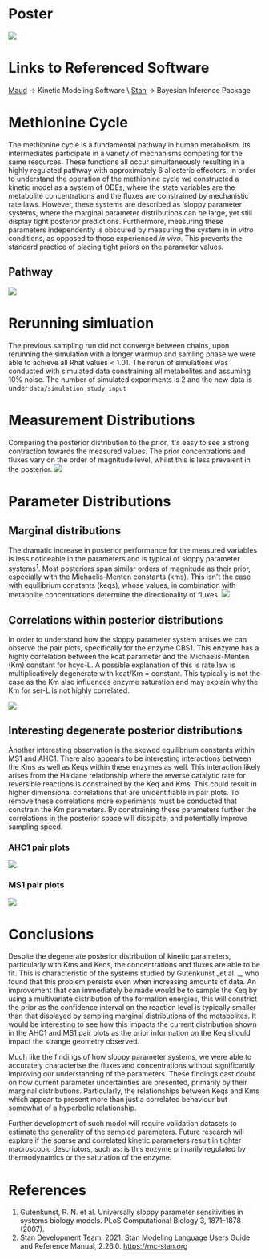 # Poster
![][image-1]

# Links to Referenced Software
[Maud][1] -\> Kinetic Modeling Software \\
[Stan][2] -\> Bayesian Inference Package

# Methionine Cycle
The methionine cycle is a fundamental pathway in human metabolism. Its intermediates participate in a variety of mechanisms competing for the same resources.  These functions all occur simultaneously resulting in a highly regulated pathway with approximately 6 allosteric effectors. In order to understand the operation of the methionine cycle we constructed a kinetic model as a system of ODEs, where the state variables are the metabolite concentrations and the fluxes are constrained by mechanistic rate laws. However, these systems are described as ‘sloppy parameter’ systems, where the marginal parameter distributions can be large, yet still display tight posterior predictions. Furthermore, measuring these parameters independently is obscured by measuring the system in _in vitro_ conditions, as opposed to those experienced _in vivo_. This prevents the standard practice of placing tight priors on the parameter values. 
## Pathway
![][image-2]
# Rerunning simluation
The previous sampling run did not converge between chains, upon rerunning the simulation with a longer warmup and samling phase we were able to achieve all Rhat values \< 1.01. The rerun of simulations was conducted with simulated data constraining all metabolites and assuming 10% noise. The number of simulated experiments is 2 and the new data is under `data/simulation_study_input`
# Measurement Distributions
Comparing the posterior distribution to the prior, it's easy to see a strong contraction towards the measured values. The prior concentrations
and fluxes vary on the order of magnitude level, whilst this is less prevalent in the posterior. 
![][image-3]

# Parameter Distributions
## Marginal distributions
The dramatic increase in posterior performance for the measured variables is less noticeable in the parameters and is typical of sloppy parameter systems<sup>1</sup>. Most posteriors span similar orders of magnitude as their prior, especially with the Michaelis-Menten constants (kms). This isn't the case with equilibrium constants (keqs), whose values, in combination with metabolite concentrations determine the directionality of fluxes.
![][image-4]

## Correlations within posterior distributions
In order to understand how the sloppy parameter system arrises we can observe the pair plots, specifically for the enzyme CBS1. This enzyme has a highly correlation between the kcat parameter and the Michaelis-Menten (Km) constant for hcyc-L. A possible explanation of this is rate law is multiplicatively  degenerate with kcat/Km = constant. This typically is not the case as the Km also influences enzyme saturation and may explain why the Km for ser-L is not highly correlated. 

![][image-5]
## Interesting degenerate posterior distributions

Another interesting observation is the skewed equilibrium constants within MS1 and AHC1. There also appears to be interesting interactions between the Kms as well as Keqs within these enzymes as well. This interaction likely arises from the Haldane relationship where the reverse catalytic rate for reversible reactions is constrained by the Keq and Kms. This could result in higher dimensional correlations that are unidentifiable in pair plots. To remove these correlations more experiments must be conducted that constrain the Km parameters. By constraining these parameters further the correlations in the posterior space will dissipate, and potentially improve sampling speed.
### AHC1 pair plots
![][image-6]
### MS1 pair plots
![][image-7]


# Conclusions
Despite the degenerate posterior distribution of kinetic parameters, particularly with Kms and Keqs, the concentrations and fluxes are able to be fit. This is characteristic of the systems studied by Gutenkunst _et al. _, who found that this problem persists even when increasing amounts of data. An improvement that can immediately be made would be to sample the Keq by using a multivariate distribution of the formation energies, this will constrict the prior as the confidence interval on the reaction level is typically smaller than that displayed by sampling marginal distributions of the metabolites. It would be interesting to see how this impacts the current distribution shown in the AHC1 and MS1 pair plots as the prior information on the Keq should impact the strange geometry observed.

Much like the findings of how sloppy parameter systems, we were able to accurately characterise the fluxes and concentrations without significantly improving our understanding of the parameters. These findings cast doubt on how current parameter uncertainties are presented, primarily by their marginal distributions. Particularly, the relationships between Keqs and Kms which appear to present more than just a correlated behaviour but somewhat of a hyperbolic relationship.

Further development of such model will require validation datasets to estimate the generality of the sampled parameters. Future research will explore if the sparse and correlated kinetic parameters result in tighter macroscopic descriptors, such as: is this enzyme primarily regulated by thermodynamics or the saturation of the enzyme.

# References
1. Gutenkunst, R. N. et al. Universally sloppy parameter sensitivities in systems biology models. PLoS Computational Biology 3, 1871–1878 (2007).
2. Stan Development Team. 2021. Stan Modeling Language Users Guide and Reference Manual, 2.26.0. https://mc-stan.org

[1]:	https://github.com/biosustain/Maud
[2]:	https://mc-stan.org

[image-1]:	fig/Poster_Nicholas_Cowie_COBRA_2021.png?raw=true
[image-2]:	fig/Methionine_Cycle.png?raw=true
[image-3]:	fig/exp_forest.png?raw=true
[image-4]:	fig/kinetic_forest.png?raw=true
[image-5]:	fig/pair_plots/CBS1_pairplot.png
[image-6]:	fig/pair_plots/AHC1_pairplot.png
[image-7]:	fig/pair_plots/MS1_pairplot.png